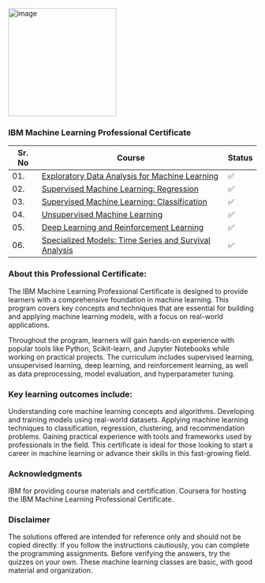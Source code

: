 <img width="219" alt="image" src="https://github.com/user-attachments/assets/4a102c05-c945-427c-aa69-c87ad5acaf11">


### IBM Machine Learning Professional Certificate

| Sr. No | Course                                        | Status |
|--------|-----------------------------------------------|--------|
| 01.    | [Exploratory Data Analysis for Machine Learning](https://github.com/SRNTHMZMD/MajorProject-IBM-Machine-Learning-Professional-Certificate/tree/main/1-Exploratory%20Data%20Analysis%20for%20Machine%20Learning) | ✅     |
| 02.    | [Supervised Machine Learning: Regression](https://github.com/SRNTHMZMD/MajorProject-IBM-Machine-Learning-Professional-Certificate/tree/main/2-Supervised%20Machine%20Learning%20Regression)        | ✅     |
| 03.    | [Supervised Machine Learning: Classification](https://github.com/SRNTHMZMD/MajorProject-IBM-Machine-Learning-Professional-Certificate/tree/main/3-Supervised%20Machine%20Learning%20Classification)    | ✅     |
| 04.    | [Unsupervised Machine Learning](https://github.com/SRNTHMZMD/MajorProject-IBM-Machine-Learning-Professional-Certificate/tree/main/4-Unsupervised%20Machine%20Learning)                  | ✅     |
| 05.    | [Deep Learning and Reinforcement Learning](https://github.com/SRNTHMZMD/MajorProject-IBM-Machine-Learning-Professional-Certificate/tree/main/5-Deep%20Learning%20and%20Reinforcement%20Learning)       | ✅     |
| 06.    | [Specialized Models: Time Series and Survival Analysis](https://github.com/SRNTHMZMD/MajorProject-IBM-Machine-Learning-Professional-Certificate/tree/main/6-Machine%20Learning%20Capstone) | ✅  |

### About this Professional Certificate:

The IBM Machine Learning Professional Certificate is designed to provide learners with a comprehensive foundation in machine learning. This program covers key concepts and techniques that are essential for building and applying machine learning models, with a focus on real-world applications.

Throughout the program, learners will gain hands-on experience with popular tools like Python, Scikit-learn, and Jupyter Notebooks while working on practical projects. The curriculum includes supervised learning, unsupervised learning, deep learning, and reinforcement learning, as well as data preprocessing, model evaluation, and hyperparameter tuning.

### Key learning outcomes include:

Understanding core machine learning concepts and algorithms.
Developing and training models using real-world datasets.
Applying machine learning techniques to classification, regression, clustering, and recommendation problems.
Gaining practical experience with tools and frameworks used by professionals in the field.
This certificate is ideal for those looking to start a career in machine learning or advance their skills in this fast-growing field.

### Acknowledgments
IBM for providing course materials and certification.
Coursera for hosting the IBM Machine Learning Professional Certificate.

### Disclaimer
The solutions offered are intended for reference only and should not be copied directly. If you follow the instructions cautiously, you can complete the programming assignments. Before verifying the answers, try the quizzes on your own. These machine learning classes are basic, with good material and organization.
